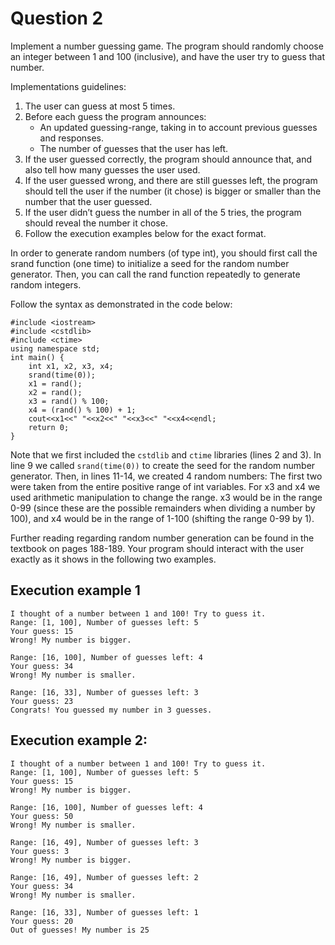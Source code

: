 # Question 2

Implement a number guessing game. The program should randomly choose an integer
between 1 and 100 (inclusive), and have the user try to guess that number.

Implementations guidelines:

1. The user can guess at most 5 times.
2. Before each guess the program announces:
    * An updated guessing-range, taking in to account previous guesses and responses.
    * The number of guesses that the user has left.
3. If the user guessed correctly, the program should announce that, and also tell how many
   guesses the user used.
4. If the user guessed wrong, and there are still guesses left, the program should tell the
   user if the number (it chose) is bigger or smaller than the number that the user guessed.
5. If the user didn’t guess the number in all of the 5 tries, the program should reveal the
   number it chose.
6. Follow the execution examples below for the exact format.

In order to generate random numbers (of type int), you should first call the srand
function (one time) to initialize a seed for the random number generator. Then, you can call
the rand function repeatedly to generate random integers.

Follow the syntax as demonstrated in the code below:

    #include <iostream>
    #include <cstdlib>
    #include <ctime>
    using namespace std;
    int main() {
        int x1, x2, x3, x4;
        srand(time(0));
        x1 = rand();
        x2 = rand();
        x3 = rand() % 100;
        x4 = (rand() % 100) + 1;
        cout<<x1<<" "<<x2<<" "<<x3<<" "<<x4<<endl;
        return 0;
    }

Note that we first included the `cstdlib` and `ctime` libraries (lines 2 and 3).
In line 9 we called `srand(time(0))` to create the seed for the random number generator.
Then, in lines 11-14, we created 4 random numbers: The first two were taken from the
entire positive range of int variables. For x3 and x4 we used arithmetic manipulation to
change the range. x3 would be in the range 0-99 (since these are the possible remainders
when dividing a number by 100), and x4 would be in the range of 1-100 (shifting the range
0-99 by 1).

Further reading regarding random number generation can be found in the textbook on
pages 188-189. Your program should interact with the user exactly as it shows in the following two
examples.

## Execution example 1

    I thought of a number between 1 and 100! Try to guess it.
    Range: [1, 100], Number of guesses left: 5
    Your guess: 15
    Wrong! My number is bigger.
    
    Range: [16, 100], Number of guesses left: 4
    Your guess: 34
    Wrong! My number is smaller.

    Range: [16, 33], Number of guesses left: 3
    Your guess: 23
    Congrats! You guessed my number in 3 guesses.

## Execution example 2:

    I thought of a number between 1 and 100! Try to guess it.
    Range: [1, 100], Number of guesses left: 5
    Your guess: 15
    Wrong! My number is bigger.
    
    Range: [16, 100], Number of guesses left: 4
    Your guess: 50
    Wrong! My number is smaller.

    Range: [16, 49], Number of guesses left: 3
    Your guess: 3
    Wrong! My number is bigger.

    Range: [16, 49], Number of guesses left: 2
    Your guess: 34
    Wrong! My number is smaller.

    Range: [16, 33], Number of guesses left: 1
    Your guess: 20
    Out of guesses! My number is 25

